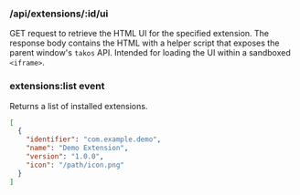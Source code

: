 ### /api/extensions/:id/ui

GET request to retrieve the HTML UI for the specified extension. The response
body contains the HTML with a helper script that exposes the parent window's
`takos` API. Intended for loading the UI within a sandboxed `<iframe>`.

### extensions:list event

Returns a list of installed extensions.

```json
[
  {
    "identifier": "com.example.demo",
    "name": "Demo Extension",
    "version": "1.0.0",
    "icon": "/path/icon.png"
  }
]
```
